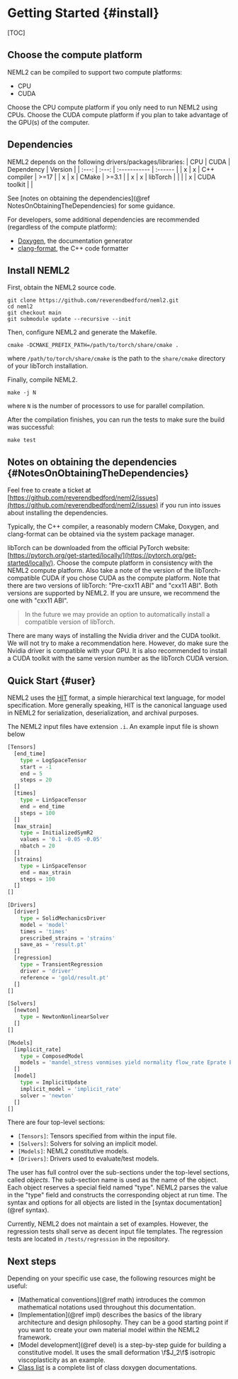 # Getting Started {#install}

[TOC]

## Choose the compute platform

NEML2 can be compiled to support two compute platforms:
- CPU
- CUDA

Choose the CPU compute platform if you only need to run NEML2 using CPUs. Choose the CUDA compute platform if you plan to take advantage of the GPU(s) of the computer.

## Dependencies

NEML2 depends on the following drivers/packages/libraries:
|  CPU  | CUDA  | Dependency   | Version |
| :---: | :---: | :----------- | :------ |
|   x   |   x   | C++ compiler | >=17    |
|   x   |   x   | CMake        | >=3.1   |
|   x   |   x   | libTorch     |         |
|       |   x   | CUDA toolkit |         |

See [notes on obtaining the dependencies](@ref NotesOnObtainingTheDependencies) for some guidance.

For developers, some additional dependencies are recommended (regardless of the compute platform):
- [Doxygen](https://www.doxygen.nl/), the documentation generator
- [clang-format](https://clang.llvm.org/docs/ClangFormat.html), the C++ code formatter

## Install NEML2

First, obtain the NEML2 source code.

```
git clone https://github.com/reverendbedford/neml2.git
cd neml2
git checkout main
git submodule update --recursive --init
```

Then, configure NEML2 and generate the Makefile.

```
cmake -DCMAKE_PREFIX_PATH=/path/to/torch/share/cmake .
```
where `/path/to/torch/share/cmake` is the path to the `share/cmake` directory of your libTorch installation.

Finally, compile NEML2.

```
make -j N
```
where `N` is the number of processors to use for parallel compilation.

After the compilation finishes, you can run the tests to make sure the build was successful:
```
make test
```

## Notes on obtaining the dependencies {#NotesOnObtainingTheDependencies}

Feel free to create a ticket at [https://github.com/reverendbedford/neml2/issues](https://github.com/reverendbedford/neml2/issues) if you run into issues about installing the dependencies.

Typically, the C++ compiler, a reasonably modern CMake, Doxygen, and clang-format can be obtained via the system package manager.

libTorch can be downloaded from the official PyTorch website: [https://pytorch.org/get-started/locally/](https://pytorch.org/get-started/locally/). Choose the compute platform in consistency with the NEML2 compute platform. Also take a note of the version of the libTorch-compatible CUDA if you chose CUDA as the compute platform. Note that there are two versions of libTorch: "Pre-cxx11 ABI" and "cxx11 ABI". Both versions are supported by NEML2. If you are unsure, we recommend the one with "cxx11 ABI".

> In the future we may provide an option to automatically install a compatible version of libTorch.

There are many ways of installing the Nvidia driver and the CUDA toolkit. We will not try to make a recommendation here. However, do make sure the Nvidia driver is compatible with your GPU. It is also recommended to install a CUDA toolkit with the same version number as the libTorch CUDA version.

## Quick Start {#user}

NEML2 uses the [HIT](https://github.com/idaholab/hit) format, a simple hierarchical text language, for model specification. More generally speaking, HIT is the canonical language used in NEML2 for serialization, deserialization, and archival purposes.

The NEML2 input files have extension `.i`. An example input file is shown below
```python
[Tensors]
  [end_time]
    type = LogSpaceTensor
    start = -1
    end = 5
    steps = 20
  []
  [times]
    type = LinSpaceTensor
    end = end_time
    steps = 100
  []
  [max_strain]
    type = InitializedSymR2
    values = '0.1 -0.05 -0.05'
    nbatch = 20
  []
  [strains]
    type = LinSpaceTensor
    end = max_strain
    steps = 100
  []
[]

[Drivers]
  [driver]
    type = SolidMechanicsDriver
    model = 'model'
    times = 'times'
    prescribed_strains = 'strains'
    save_as = 'result.pt'
  []
  [regression]
    type = TransientRegression
    driver = 'driver'
    reference = 'gold/result.pt'
  []
[]

[Solvers]
  [newton]
    type = NewtonNonlinearSolver
  []
[]

[Models]
  [implicit_rate]
    type = ComposedModel
    models = 'mandel_stress vonmises yield normality flow_rate Eprate Erate Eerate elasticity integrate_stress'
  []
  [model]
    type = ImplicitUpdate
    implicit_model = 'implicit_rate'
    solver = 'newton'
  []
[]
```
There are four top-level sections:
- `[Tensors]`: Tensors specified from within the input file.
- `[Solvers]`: Solvers for solving an implicit model.
- `[Models]`: NEML2 constitutive models.
- `[Drivers]`: Drivers used to evaluate/test models.

The user has full control over the sub-sections under the top-level sections, called _objects_. The sub-section name is used as the name of the object. Each object reserves a special field named "type". NEML2 parses the value in the "type" field and constructs the corresponding object at run time. The syntax and options for all objects are listed in the [syntax documentation](@ref syntax).

Currently, NEML2 does not maintain a set of examples. However, the regression tests shall serve as decent input file templates. The regression tests are located in `/tests/regression` in the repository.


## Next steps

Depending on your specific use case, the following resources might be useful:

- [Mathematical conventions](@ref math) introduces the common mathematical notations used throughout this documentation.
- [Implementation](@ref impl) describes the basics of the library architecture and design philosophy. They can be a good starting point if you want to create your own material model within the NEML2 framework.
- [Model development](@ref devel) is a step-by-step guide for building a constitutive model. It uses the small deformation \f$J_2\f$ isotropic viscoplasticity as an example.
- [Class list](https://reverendbedford.github.io/neml2/annotated.html) is a complete list of class doxygen documentations.
